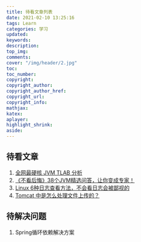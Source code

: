 ```yaml
---
title: 待看文章列表
date: 2021-02-10 13:25:16
tags: Learn
categories: 学习
updated:
keywords:
description:
top_img:
comments:
cover: "/img/header/2.jpg"
toc:
toc_number:
copyright:
copyright_author:
copyright_author_href:
copyright_url:
copyright_info:
mathjax:
katex:
aplayer:
highlight_shrink:
aside:
---
```


## 待看文章

1. [全网最硬核 JVM TLAB 分析](https://juejin.cn/post/6925217498723778568)
2. [《不看后悔》38个JVM精选问答，让你变成专家！](https://juejin.cn/post/6936390496122044423)
4. [Linux 6种日志查看方法，不会看日志会被鄙视的](https://cloud.tencent.com/developer/article/1579977)
5. [Tomcat 中是怎么处理文件上传的？](https://juejin.cn/post/6955841741349978143)
## 待解决问题
1. Spring循环依赖解决方案